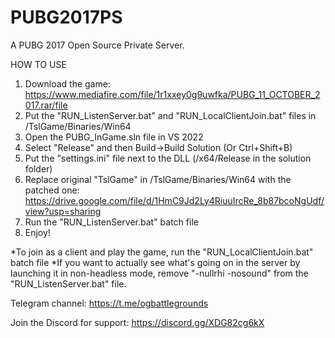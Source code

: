 # PUBG2017PS
A PUBG 2017 Open Source Private Server.

HOW TO USE
  1. Download the game: https://www.mediafire.com/file/1r1xxey0g9uwfka/PUBG_11_OCTOBER_2017.rar/file
  2. Put the "RUN_ListenServer.bat" and "RUN_LocalClientJoin.bat" files in /TslGame/Binaries/Win64
  3. Open the PUBG_InGame.sln file in VS 2022
  4. Select "Release" and then Build->Build Solution (Or Ctrl+Shift+B)
  5. Put the "settings.ini" file next to the DLL (/x64/Release in the solution folder)
  6. Replace original "TslGame" in /TslGame/Binaries/Win64 with the patched one: https://drive.google.com/file/d/1HmC9Jd2Ly4RiuuIrcRe_8b87bcoNgUdf/view?usp=sharing
  7. Run the "RUN_ListenServer.bat" batch file
  8. Enjoy!

*To join as a client and play the game, run the "RUN_LocalClientJoin.bat" batch file
*If you want to actually see what's going on in the server by launching it in non-headless mode, remove "-nullrhi -nosound" from the "RUN_ListenServer.bat" file. 

Telegram channel: https://t.me/ogbattlegrounds

Join the Discord for support: https://discord.gg/XDG82cg6kX
